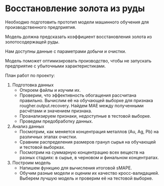 # Восстановление золота из руды

Необходмо подготовить прототип модели машинного обучения для производственного предприятия. 

Модель должна предсказать коэффициент восстановления золота из золотосодержащей руды.

Нам доступны данные с параметрами добычи и очистки.

Модель поможет оптимизировать производство, чтобы не запускать предприятие с убыточными характеристиками.

План работ по проекту:

1. Подготовка данных
    * Откроем файлы и изучим их.
    * Проверим, что эффективность обогащения рассчитана правильно. Вычислим её на обучающей выборке для признака rougher.output.recovery. Найдем MAE между полученными расчётами и значением признака.
    * Проанализируем признаки, недоступные в тестовой выборке.
    * Проведем предобработку данных.
2. Анализ данных
    * Посмотрим, как меняется концентрация металлов (Au, Ag, Pb) на различных этапах очистки.
    * Сравним распределения размеров гранул сырья на обучающей и тестовой выборках.
    * Посмотрим на суммарную концентрацию всех веществ на разных стадиях: в сырье, в черновом и финальном концентратах.
3. Построим модель
    * Напишем функцию для вычисления итоговой sMAPE.
    * Обучим разные модели и оценим их качество кросс-валидацией. Выберем лучшую модель и проверим её на тестовой выборке.
